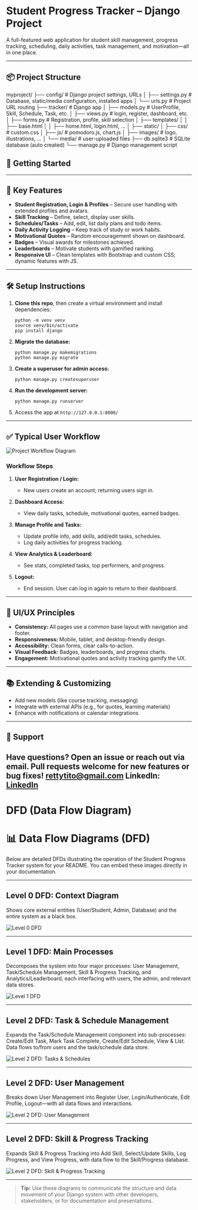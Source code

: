 # Student Progress Tracker – Django Project

A full-featured web application for student skill management, progress tracking, scheduling, daily activities, task management, and motivation—all in one place.

---

## 📦 Project Structure

myproject/
├── config/ # Django project settings, URLs
│ ├── settings.py # Database, static/media configuration, installed apps
│ └── urls.py # Project URL routing
├── tracker/ # Django app
│ ├── models.py # UserProfile, Skill, Schedule, Task, etc.
│ ├── views.py # login, register, dashboard, etc.
│ ├── forms.py # Registration, profile, skill selection
│ ├── templates/
│ │ ├── base.html
│ │ ├── home.html, login.html, ...
│ ├── static/
│ ├── css/ # custom.css
│ ├── js/ # pomodoro.js, chart.js
│ ├── images/ # logo, illustrations, ...
│ └── media/ # user-uploaded files
├── db.sqlite3 # SQLite database (auto created)
└── manage.py # Django management script

## 🚀 Getting Started



---

## 🚀 Key Features

- **Student Registration, Login & Profiles** – Secure user handling with extended profiles and avatars.
- **Skill Tracking** – Define, select, display user skills.
- **Schedules/Tasks** – Add, edit, list daily plans and todo items.
- **Daily Activity Logging** – Keep track of study or work habits.
- **Motivational Quotes** – Random encouragement shown on dashboard.
- **Badges** – Visual awards for milestones achieved.
- **Leaderboards** – Motivate students with gamified ranking.
- **Responsive UI** – Clean templates with Bootstrap and custom CSS; dynamic features with JS.

---

## 🛠️ Setup Instructions

1. **Clone this repo**, then create a virtual environment and install dependencies:
    ```
    python -m venv venv
    source venv/bin/activate
    pip install django
    ```
2. **Migrate the database:**
    ```
    python manage.py makemigrations
    python manage.py migrate
    ```

3. **Create a superuser for admin access:**  
    ```
    python manage.py createsuperuser
    ```

4. **Run the development server:**
    ```
    python manage.py runserver
    ```
5. Access the app at `http://127.0.0.1:8000/`

---

## ✅ Typical User Workflow

![Project Workflow Diagram](https://ppl-ai-code-interpreter-files.s3.amazonaws.com/web/direct-files/9f845b25cdcec414acc75e147f734706/6ce289fd-1c40-41c9-b43a-d87705da8482/f912ee2c.png)

### **Workflow Steps**

1. **User Registration / Login:**  
   - New users create an account; returning users sign in.

2. **Dashboard Access:**  
   - View daily tasks, schedule, motivational quotes, earned badges.

3. **Manage Profile and Tasks:**  
   - Update profile info, add skills, add/edit tasks, schedules.
   - Log daily activities for progress tracking.

4. **View Analytics & Leaderboard:**  
   - See stats, completed tasks, top performers, and progress.

5. **Logout:**  
   - End session. User can log in again to return to their dashboard.

---

## 🌟 UI/UX Principles

- **Consistency:** All pages use a common base layout with navigation and footer.
- **Responsiveness:** Mobile, tablet, and desktop-friendly design.
- **Accessibility:** Clean forms, clear calls-to-action.
- **Visual Feedback:** Badges, leaderboards, and progress charts.
- **Engagement:** Motivational quotes and activity tracking gamify the UX.

---

## 📚 Extending & Customizing

- Add new models (like course tracking, messaging)
- Integrate with external APIs (e.g., for quotes, learning materials)
- Enhance with notifications or calendar integrations

---

## 🙋 Support

Have questions? Open an issue or reach out via email. Pull requests welcome for new features or bug fixes! [rettytito@gmail.com](mailto:rettytito@gmail.com) LinkedIn: [LinkedIn](https://www.linkedin.com/in/titoretty/)
---

# DFD (Data Flow Diagram)

# 📊 Data Flow Diagrams (DFD)

Below are detailed DFDs illustrating the operation of the Student Progress Tracker system for your README. You can embed these images directly in your documentation.

---

## **Level 0 DFD: Context Diagram**

Shows core external entities (User/Student, Admin, Database) and the entire system as a black box.

![Level 0 DFD](https://ppl-ai-code-interpreter-files.s3.amazonaws.com/web/direct-files/0af30542761457d3a6c7fedb19a1e907/91a78e09-4867-4274-858e-cd6cdd09258a/b06dabc6.png)

---

## **Level 1 DFD: Main Processes**

Decomposes the system into four major processes: User Management, Task/Schedule Management, Skill & Progress Tracking, and Analytics/Leaderboard, each interfacing with users, the admin, and relevant data stores.

![Level 1 DFD](https://ppl-ai-code-interpreter-files.s3.amazonaws.com/web/direct-files/0af30542761457d3a6c7fedb19a1e907/0475d87e-e1bb-45e1-9872-9e4f2a67b800/f3e86942.png)

---

## **Level 2 DFD: Task & Schedule Management**

Expands the Task/Schedule Management component into sub-processes: Create/Edit Task, Mark Task Complete, Create/Edit Schedule, View & List. Data flows to/from users and the task/schedule data store.

![Level 2 DFD: Tasks & Schedules](https://ppl-ai-code-interpreter-files.s3.amazonaws.com/web/direct-files/0af30542761457d3a6c7fedb19a1e907/835c6e92-fcdf-41e6-8ac5-76035245eeb5/aac5f632.png)

---

## **Level 2 DFD: User Management**

Breaks down User Management into Register User, Login/Authenticate, Edit Profile, Logout—with all data flows and interactions.

![Level 2 DFD: User Management](https://ppl-ai-code-interpreter-files.s3.amazonaws.com/web/direct-files/0af30542761457d3a6c7fedb19a1e907/c13a5166-329f-4d06-af34-6fb1aa037099/556f7827.png)

---

## **Level 2 DFD: Skill & Progress Tracking**

Expands Skill & Progress Tracking into Add Skill, Select/Update Skills, Log Progress, and View Progress, with data flow to the Skill/Progress database.

![Level 2 DFD: Skill & Progress Tracking](https://ppl-ai-code-interpreter-files.s3.amazonaws.com/web/direct-files/0af30542761457d3a6c7fedb19a1e907/3c4aa476-2959-4867-9342-f10eeaecb210/d63209bd.png)

---

> **Tip:** Use these diagrams to communicate the structure and data movement of your Django system with other developers, stakeholders, or for documentation and presentations.

